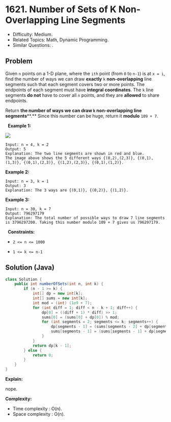 # 1621. Number of Sets of K Non-Overlapping Line Segments

- Difficulty: Medium.
- Related Topics: Math, Dynamic Programming.
- Similar Questions: .

## Problem

Given ```n``` points on a 1-D plane, where the ```ith``` point (from ```0``` to ```n-1```) is at ```x = i```, find the number of ways we can draw **exactly** ```k``` **non-overlapping** line segments such that each segment covers two or more points. The endpoints of each segment must have **integral coordinates**. The ```k``` line segments **do not** have to cover all ```n``` points, and they are **allowed** to share endpoints.

Return **the number of ways we can draw **```k```** non-overlapping line segments****.** Since this number can be huge, return it **modulo** ```109 + 7```.

 
**Example 1:**

![](https://assets.leetcode.com/uploads/2020/09/07/ex1.png)

```
Input: n = 4, k = 2
Output: 5
Explanation: The two line segments are shown in red and blue.
The image above shows the 5 different ways {(0,2),(2,3)}, {(0,1),(1,3)}, {(0,1),(2,3)}, {(1,2),(2,3)}, {(0,1),(1,2)}.
```

**Example 2:**

```
Input: n = 3, k = 1
Output: 3
Explanation: The 3 ways are {(0,1)}, {(0,2)}, {(1,2)}.
```

**Example 3:**

```
Input: n = 30, k = 7
Output: 796297179
Explanation: The total number of possible ways to draw 7 line segments is 3796297200. Taking this number modulo 109 + 7 gives us 796297179.
```

 
**Constraints:**


	
- ```2 <= n <= 1000```
	
- ```1 <= k <= n-1```



## Solution (Java)

```java
class Solution {
    public int numberOfSets(int n, int k) {
        if (n - 1 >= k) {
            int[] dp = new int[k];
            int[] sums = new int[k];
            int mod = (int) (1e9 + 7);
            for (int diff = 1; diff < n - k + 1; diff++) {
                dp[0] = ((diff + 1) * diff) >> 1;
                sums[0] = (sums[0] + dp[0]) % mod;
                for (int segments = 2; segments <= k; segments++) {
                    dp[segments - 1] = (sums[segments - 2] + dp[segments - 1]) % mod;
                    sums[segments - 1] = (sums[segments - 1] + dp[segments - 1]) % mod;
                }
            }
            return dp[k - 1];
        } else {
            return 0;
        }
    }
}
```

**Explain:**

nope.

**Complexity:**

* Time complexity : O(n).
* Space complexity : O(n).
